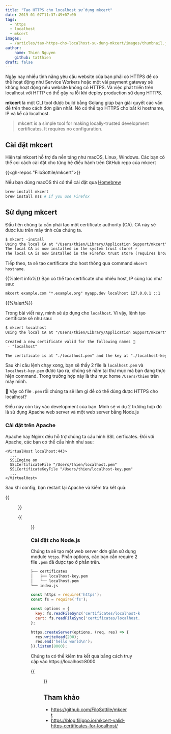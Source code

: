 ```yaml
---
title: "Tạo HTTPS cho localhost sử dụng mkcert"
date: 2019-01-07T11:37:49+07:00
tags:
  - https
  - localhost
  - mkcert
images:
  - /articles/tao-https-cho-localhost-su-dung-mkcert/images/thumbnail.jpg
author:
    name: Thien Nguyen
    github: tatthien
draft: false
---
```


Ngày nay nhiều tính năng yêu cầu website của bạn phải có HTTPS để có thể hoạt động như Service Workers hoặc một vài payment gateway sẽ không hoạt động nếu website không có HTTPS. Và việc phát triển trên localhost với HTTP có thể gây ra lỗi khi deploy production sử dụng HTTPS.

**mkcert** là một CLI tool được build bằng Golang giúp bạn giải quyết các vấn đề trên theo cách đơn giản nhất. Nó có thể tạo HTTPS cho bất kì hostname, IP và kể cả localhost.

> mkcert is a simple tool for making locally-trusted development certificates. It requires no configuration.

## Cài đặt mkcert

Hiện tại mkcert hỗ trợ đa nền tảng như macOS, Linux, Windows. Các bạn có thể coi cách cài đặt cho từng hệ điều hành trên GitHub repo của mkcert

{{<gh-repos "FiloSottile/mkcert">}}

Nếu bạn dùng macOS thì có thể cài đặt qua [Homebrew](https://brew.sh/)

```sh
brew install mkcert
brew install nss # if you use Firefox
```

## Sử dụng mkcert

Đầu tiên chúng ta cần phải tạo một certificate authority (CA). CA này sẽ được lưu trên máy tính của chúng ta.

```markdown
$ mkcert -install
Using the local CA at "/Users/thien/Library/Application Support/mkcert" ✨
The local CA is now installed in the system trust store! ⚡️
The local CA is now installed in the Firefox trust store (requires browser restart)! 🦊
```

Tiếp theo, ta sẽ tạo certificate cho host thông qua command `mkcert hostname`.

{{%alert info%}}
Bạn có thể tạo certificate cho nhiều host, IP cùng lúc như sau:

```markdown
mkcert example.com "*.example.org" myapp.dev localhost 127.0.0.1 ::1
```
{{%/alert%}}

Trong bài viết này, mình sẽ áp dụng cho `localhost`. Vì vậy, lệnh tạo certificate sẽ như sau:

```markdown
$ mkcert localhost
Using the local CA at "/Users/thien/Library/Application Support/mkcert" ✨

Created a new certificate valid for the following names 📜
 - "localhost"

The certificate is at "./localhost.pem" and the key at "./localhost-key.pem" ✅
```

Sau khi câu lệnh chạy xong, bạn sẽ thấy 2 file là `localhost.pem` và `localhost-key.pem` được tạo ra, chúng sẽ nằm tại thư mục mà bạn đang thực hiện command. Trong trường hợp này là thư mục home `/Users/thien` trên máy mình.

🤔 Vậy có file `.pem` rồi chúng ta sẽ làm gì để có thể dùng được HTTPS cho localhost?

Điều này còn tùy vào development của bạn. Mình sẽ ví dụ 2 trường hợp đó là sử dụng Apache web server và một web server bằng Node.js

### Cài đặt trên Apache

Apache hay Nginx đều hỗ trợ chúng ta cấu hình SSL cerficates. Đối với Apache, các bạn có thể cấu hình như sau:

```
<VirtualHost localhost:443>
  ...
  SSLEngine on
  SSLCertificateFile "/Users/thien/localhost.pem"
  SSLCertificateKeyFile "/Users/thien/localhost-key.pem"
  ...
</VirtualHost>
```

Sau khi config, bạn restart lại Apache và kiểm tra kết quả:

{{<figure src="images/mkcert-01.png" title="Trước">}}

{{<figure src="images/mkcert-02.png" title="Sau">}}

### Cài đặt cho Node.js

Chúng ta sẽ tạo một web server đơn giản sử dụng module `https`. Phần options, các bạn cần require 2 file `.pem` đã được tạo ở phần trên.

```markdown
├── certificates
│   ├── localhost-key.pem
│   └── localhost.pem
└── index.js
```

```javascript
const https = require('https');
const fs = require('fs');

const options = {
  key: fs.readFileSync('certificates/localhost-key.pem'),
  cert: fs.readFileSync('certificates/localhost.pem')
};

https.createServer(options, (req, res) => {
  res.writeHead(200);
  res.end('hello world\n');
}).listen(8000);
```

Chúng ta có thể kiểm tra kết quả bằng cách truy cập vào https://localhost:8000

{{<figure src="images/mkcert-03.png" title="Bạn sẽ thấy dòng chữ 'Issued by: mkcert'">}}

## Tham khảo

- https://github.com/FiloSottile/mkcert
- https://blog.filippo.io/mkcert-valid-https-certificates-for-localhost/

